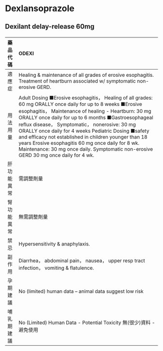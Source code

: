 # Dexlansoprazole

## Dexilant delay-release 60mg

##### 

| 藥品代碼   | ODEXI                                                                                                                                                                                                                                                                                                                                                                                                                                                                                                                                     |
|:-----------|:------------------------------------------------------------------------------------------------------------------------------------------------------------------------------------------------------------------------------------------------------------------------------------------------------------------------------------------------------------------------------------------------------------------------------------------------------------------------------------------------------------------------------------------|
| 適應症     | Healing & maintenance of all grades of erosive esophagitis. Treatment of heartburn associated w/ symptomatic non-erosive GERD.                                                                                                                                                                                                                                                                                                                                                                                                            |
| 用法用量   | Adult Dosing ■Erosive esophagitis， Healing of all grades: 60 mg ORALLY once daily for up to 8 weeks ■Erosive esophagitis， Maintenance of healing - Heartburn: 30 mg ORALLY once daily for up to 6 months ■Gastroesophageal reflux disease， Symptomatic， nonerosive: 30 mg ORALLY once daily for 4 weeks Pediatric Dosing ■safety and efficacy not established in children younger than 18 years Erosive esophagitis 60 mg once daily for 8 wk. Maintenance: 30 mg once daily. Symptomatic non-erosive GERD 30 mg once daily for 4 wk. |
| 肝功能異常 | 需調整劑量                                                                                                                                                                                                                                                                                                                                                                                                                                                                                                                                |
| 腎功能異常 | 無需調整劑量                                                                                                                                                                                                                                                                                                                                                                                                                                                                                                                              |
| 禁忌       | Hypersensitivity & anaphylaxis.                                                                                                                                                                                                                                                                                                                                                                                                                                                                                                           |
| 副作用     | Diarrhea， abdominal pain， nausea， upper resp tract infection， vomiting & flatulence.                                                                                                                                                                                                                                                                                                                                                                                                                                                  |
| 孕期建議   | No (limited) human data – animal data suggest low risk                                                                                                                                                                                                                                                                                                                                                                                                                                                                                    |
| 哺乳期建議 | No (Limited) Human Data - Potential Toxicity 無(很少)資料 - 避免使用                                                                                                                                                                                                                                                                                                                                                                                                                                                                      |

